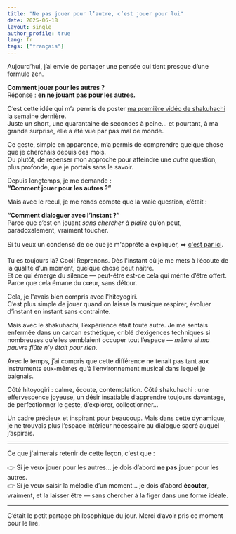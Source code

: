 ```yaml
---
title: "Ne pas jouer pour l’autre, c’est jouer pour lui"
date: 2025-06-18
layout: single
author_profile: true
lang: fr
tags: ["français"]
---
```


Aujourd’hui, j’ai envie de partager une pensée qui tient presque d’une formule zen.

**Comment jouer pour les autres ?**  
Réponse : **en ne jouant pas pour les autres.**

C’est cette idée qui m’a permis de poster [ma première vidéo de shakuhachi](https://youtube.com/shorts/QWq3AGpuRRQ) la semaine dernière.  
Juste un short, une quarantaine de secondes à peine… et pourtant, à ma grande surprise, elle a été vue par pas mal de monde.

Ce geste, simple en apparence, m’a permis de comprendre quelque chose que je cherchais depuis des mois.  
Ou plutôt, de repenser mon approche pour atteindre une *autre* question, plus profonde, que je portais sans le savoir.

Depuis longtemps, je me demande :  
**“Comment jouer pour les autres ?”**  

Mais avec le recul, je me rends compte que la vraie question, c’était : 

**“Comment dialoguer avec l’instant ?”**  
Parce que c’est en jouant *sans chercher à plaire* qu’on peut, paradoxalement, vraiment toucher.

Si tu veux un condensé de ce que je m'apprête à expliquer, ➡️ [c'est par ici](https://youtube.com/shorts/jdNtvynU6-E).

Tu es toujours là? Cool! Reprenons.
Dès l'instant où je me mets à l’écoute de la qualité d’un moment, quelque chose peut naître.  
Et ce qui émerge du silence — peut-être est-ce cela qui mérite d’être offert.  
Parce que cela émane du cœur, sans détour.

Cela, je l'avais bien compris avec l'hitoyogiri. <br/>
C’est plus simple de jouer quand on laisse la musique respirer, évoluer d’instant en instant sans contrainte. 

Mais avec le shakuhachi, l’expérience était toute autre.
Je me sentais enfermée dans un carcan esthétique, criblé d’exigences techniques si nombreuses qu’elles semblaient occuper tout l’espace — *même si ma pauvre flûte n’y était pour rien*.

Avec le temps, j’ai compris que cette différence ne tenait pas tant aux instruments eux-mêmes qu’à l’environnement musical dans lequel je baignais.

Côté hitoyogiri : calme, écoute, contemplation.
Côté shakuhachi : une effervescence joyeuse, un désir insatiable d’apprendre toujours davantage, de perfectionner le geste, d’explorer, collectionner…

Un cadre précieux et inspirant pour beaucoup.
Mais dans cette dynamique, je ne trouvais plus l’espace intérieur nécessaire au dialogue sacré auquel j’aspirais.

---
Ce que j'aimerais retenir de cette leçon, c'est que :

👉 Si je veux jouer pour les autres… je dois d’abord **ne pas** jouer pour les autres.  
👉 Si je veux saisir la mélodie d’un moment… je dois d’abord **écouter**, vraiment, et la laisser être — sans chercher à la figer dans une forme idéale.

---

C’était le petit partage philosophique du jour.
Merci d’avoir pris ce moment pour le lire.
